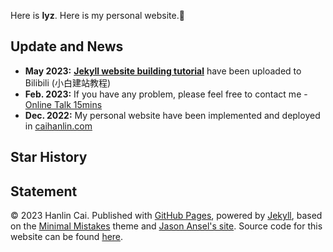 
Here is **lyz**. Here is my personal website.🥰

## Update and News

- **May 2023:** **[Jekyll website building tutorial](https://www.bilibili.com/video/BV1ja4y1G7tX/?share_source=copy_web&vd_source=c8936a3bacfd65375f9e88b3bb9a12ba)** have been uploaded to Bilibili (小白建站教程)
- **Feb. 2023:** If you have any problem, please feel free to contact me - [Online Talk 15mins](https://calendly.com/lancecai/meet-with-lance)
- **Dec. 2022:** My personal website have been implemented and deployed in [caihanlin.com](https://caihanlin.com)

## Star History



## Statement

© 2023 Hanlin Cai. Published with [GitHub Pages](https://pages.github.com/), powered by [Jekyll](https://jekyllrb.com/), based on the [Minimal Mistakes](https://mademistakes.com/) theme and [Jason Ansel's site](https://github.com/jansel/jansel.github.io). Source code for this website can be found [here](https://github.com/GuangLun2000/GuangLun2000.github.io).
